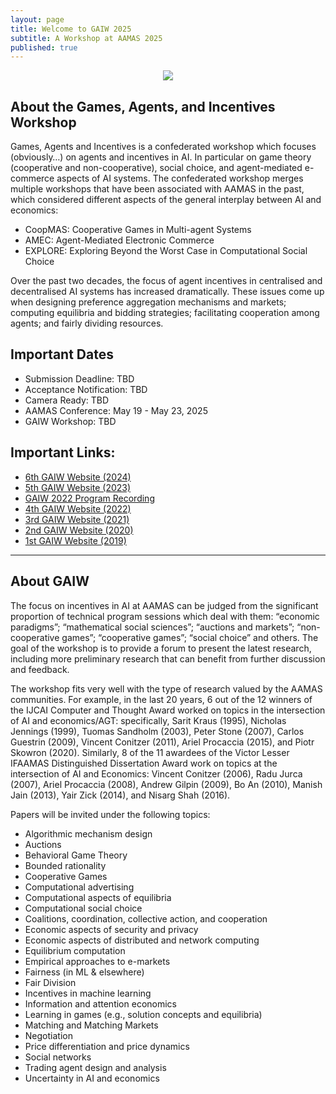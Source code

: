 ```yaml
---
layout: page
title: Welcome to GAIW 2025
subtitle: A Workshop at AAMAS 2025
published: true
---
```

<p style="text-align:center;"><img src="{{ 'img/gaiwcover.png' | relative_url }}" /></p>


<!--
## Thanks for a Great Workshop!
We had a great workshop this year – you can watch the full video on YouTube [Here](YouTube Link).

The full program and all papers will remain available on the [Program](https://preflib.github.io/gaiw2025/program/) page.

Look forward to seeing you all next time!
-->


## About the Games, Agents, and Incentives Workshop

Games, Agents and Incentives is a confederated workshop which focuses (obviously…) on agents and incentives in AI.  In particular on game theory (cooperative and non-cooperative), social choice, and agent-mediated e-commerce aspects of AI systems. The confederated workshop merges multiple workshops that have been associated with AAMAS in the past, which considered different aspects of the general interplay between AI and economics:
* CoopMAS: Cooperative Games in Multi-agent Systems
* AMEC:  Agent-Mediated Electronic Commerce
* EXPLORE: Exploring Beyond the Worst Case in Computational Social Choice

Over the past two decades, the focus of agent incentives in centralised and decentralised AI systems has increased dramatically. These issues come up when designing preference aggregation mechanisms and markets; computing equilibria and bidding strategies; facilitating cooperation among agents; and fairly dividing resources.

## Important Dates
* Submission Deadline: TBD
* Acceptance Notification: TBD
* Camera Ready: TBD
* AAMAS Conference: May 19 - May 23, 2025
* GAIW Workshop: TBD


<!--
## Important Dates
* ~~Submission Deadline: February 26, 2024 (AoE)~~
* ~~Acceptance Notification: March 28, 2024~~
* ~~Camera Ready: April 15, 2024 (AoE)~~
* AAMAS Conference: May 6 - May 10, 2024
* GAIW Workshop (WS09): May 6, 2024
-->

## Important Links:
* [6th GAIW Website (2024)](https://preflib.github.io/gaiw2024/)
* [5th GAIW Website (2023)](https://preflib.github.io/gaiw2023/)
* [GAIW 2022 Program Recording](https://youtu.be/HAb1wDhZg-g)
* [4th GAIW Website (2022)](https://preflib.github.io/gaiw2022/)
* [3rd GAIW Website (2021)](https://preflib.github.io/gaiw2021/)
* [2nd GAIW Website (2020)](http://www.agent-games-2020.preflib.org/)
* [1st GAIW Website (2019)](http://www.agent-games-2019.preflib.org/)

<!--
* [GAIW 2024 Submission Link](https://cmt3.research.microsoft.com/GAIW2024)
* [Invitation Letter Request Form for Visas](https://docs.google.com/forms/d/e/1FAIpQLSfImrBpc1mtcEypalnbvQ4gMRCgeYW92cWMGSPUYD8bcogpEQ/viewform)
* [AAMAS 2024 Conference Website](https://www.aamas2024-conference.auckland.ac.nz/)
-->
---

## About GAIW

The focus on incentives in AI at AAMAS can be judged from the significant proportion of technical program sessions which deal with them: “economic paradigms”; “mathematical social sciences”; “auctions and markets”; “non-cooperative games”; “cooperative games”; “social choice” and others. The goal of the workshop is to provide a forum to present the latest research, including more preliminary research that can benefit from further discussion and feedback.

The workshop fits very well with the type of research valued by the AAMAS communities. For example, in the last 20 years, 6 out of the 12 winners of the IJCAI Computer and Thought Award worked on topics in the intersection of AI and economics/AGT: specifically, Sarit Kraus (1995), Nicholas Jennings (1999), Tuomas Sandholm (2003), Peter Stone (2007), Carlos Guestrin (2009), Vincent Conitzer (2011), Ariel Procaccia (2015), and Piotr Skowron (2020). Similarly, 8 of the 11 awardees of the Victor Lesser IFAAMAS Distinguished Dissertation Award work on topics at the intersection of AI and Economics: Vincent Conitzer (2006), Radu Jurca (2007),  Ariel Procaccia (2008), Andrew Gilpin (2009), Bo An (2010), Manish Jain (2013), Yair Zick (2014), and Nisarg Shah (2016).

Papers will be invited under the following topics:

* Algorithmic mechanism design
* Auctions
* Behavioral Game Theory
* Bounded rationality
* Cooperative Games
* Computational advertising
* Computational aspects of equilibria
* Computational social choice
* Coalitions, coordination, collective action, and cooperation
* Economic aspects of security and privacy
* Economic aspects of distributed and network computing
* Equilibrium computation
* Empirical approaches to e-markets
* Fairness (in ML & elsewhere)
* Fair Division
* Incentives in machine learning
* Information and attention economics
* Learning in games (e.g., solution concepts and equilibria)
* Matching and Matching Markets
* Negotiation
* Price differentiation and price dynamics
* Social networks
* Trading agent design and analysis 
* Uncertainty in AI and economics

